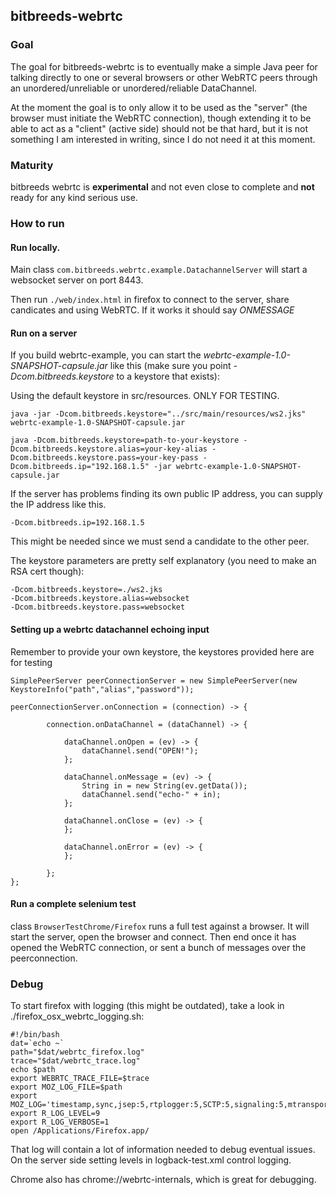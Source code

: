 bitbreeds-webrtc
----------------

### Goal
The goal for bitbreeds-webrtc is to eventually make a simple Java peer for
talking directly to one or several browsers or other WebRTC peers through an unordered/unreliable or 
unordered/reliable DataChannel.

At the moment the goal is to only allow it to be used as the "server"
(the browser must initiate the WebRTC connection), though extending
it to be able to act as a "client" (active side) should not be that hard, but 
it is not something I am interested in writing, since I do not need it at this moment.

### Maturity
bitbreeds webrtc is __experimental__ and not even close to complete and __not__ ready for
any kind serious use.

### How to run
#### Run locally.

Main class `com.bitbreeds.webrtc.example.DatachannelServer` will start a websocket server on port 8443.

Then run `./web/index.html` in firefox to connect to the server, share candicates and 
using WebRTC. If it works it should say _ONMESSAGE_

#### Run on a server
If you build webrtc-example, you can start the _webrtc-example-1.0-SNAPSHOT-capsule.jar_ like this (make sure you point _-Dcom.bitbreeds.keystore_ to a keystore that exists):

Using the default keystore in src/resources. ONLY FOR TESTING.
```
java -jar -Dcom.bitbreeds.keystore="../src/main/resources/ws2.jks" webrtc-example-1.0-SNAPSHOT-capsule.jar
```

```
java -Dcom.bitbreeds.keystore=path-to-your-keystore -Dcom.bitbreeds.keystore.alias=your-key-alias -Dcom.bitbreeds.keystore.pass=your-key-pass -Dcom.bitbreeds.ip="192.168.1.5" -jar webrtc-example-1.0-SNAPSHOT-capsule.jar
```

If the server has problems finding its own public IP address, you can supply the
IP address like this.
```
-Dcom.bitbreeds.ip=192.168.1.5
```
This might be needed since we must send a candidate to the other peer.


The keystore parameters are pretty self explanatory (you need to make an RSA cert though):
```
-Dcom.bitbreeds.keystore=./ws2.jks
-Dcom.bitbreeds.keystore.alias=websocket
-Dcom.bitbreeds.keystore.pass=websocket
```

#### Setting up a webrtc datachannel echoing input
Remember to provide your own keystore, the keystores provided here are for testing
```
SimplePeerServer peerConnectionServer = new SimplePeerServer(new KeystoreInfo("path","alias","password"));

peerConnectionServer.onConnection = (connection) -> {

        connection.onDataChannel = (dataChannel) -> {

            dataChannel.onOpen = (ev) -> {
                dataChannel.send("OPEN!");
            };

            dataChannel.onMessage = (ev) -> {
                String in = new String(ev.getData());
                dataChannel.send("echo-" + in);
            };

            dataChannel.onClose = (ev) -> {
            };

            dataChannel.onError = (ev) -> {
            };

        };
};
```


#### Run a complete selenium test
class `BrowserTestChrome/Firefox` runs a full test against a browser.
It will start the server, open the browser and connect. Then end
once it has opened the WebRTC connection, or sent a bunch of messages over the 
peerconnection.


### Debug
To start firefox with logging (this might be outdated), take a look in ./firefox_osx_webrtc_logging.sh: 
```
#!/bin/bash
dat=`echo ~`
path="$dat/webrtc_firefox.log"
trace="$dat/webrtc_trace.log"
echo $path
export WEBRTC_TRACE_FILE=$trace
export MOZ_LOG_FILE=$path
export MOZ_LOG='timestamp,sync,jsep:5,rtplogger:5,SCTP:5,signaling:5,mtransport:5,MediaManager:5,webrtc_trace:5'
export R_LOG_LEVEL=9
export R_LOG_VERBOSE=1
open /Applications/Firefox.app/
```
That log will contain a lot of information needed to debug eventual issues.
On the server side setting levels in logback-test.xml control logging.

Chrome also has chrome://webrtc-internals, which is great for debugging.


